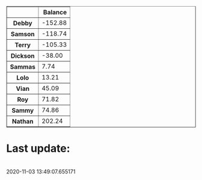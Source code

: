<table border="1" class="dataframe">
  <thead>
    <tr style="text-align: right;">
      <th></th>
      <th>Balance</th>
    </tr>
  </thead>
  <tbody>
    <tr>
      <th>Debby</th>
      <td>-152.88</td>
    </tr>
    <tr>
      <th>Samson</th>
      <td>-118.74</td>
    </tr>
    <tr>
      <th>Terry</th>
      <td>-105.33</td>
    </tr>
    <tr>
      <th>Dickson</th>
      <td>-38.00</td>
    </tr>
    <tr>
      <th>Sammas</th>
      <td>7.74</td>
    </tr>
    <tr>
      <th>Lolo</th>
      <td>13.21</td>
    </tr>
    <tr>
      <th>Vian</th>
      <td>45.09</td>
    </tr>
    <tr>
      <th>Roy</th>
      <td>71.82</td>
    </tr>
    <tr>
      <th>Sammy</th>
      <td>74.86</td>
    </tr>
    <tr>
      <th>Nathan</th>
      <td>202.24</td>
    </tr>
  </tbody>
</table><H1>Last update:</h1><br>2020-11-03 13:49:07.655171
